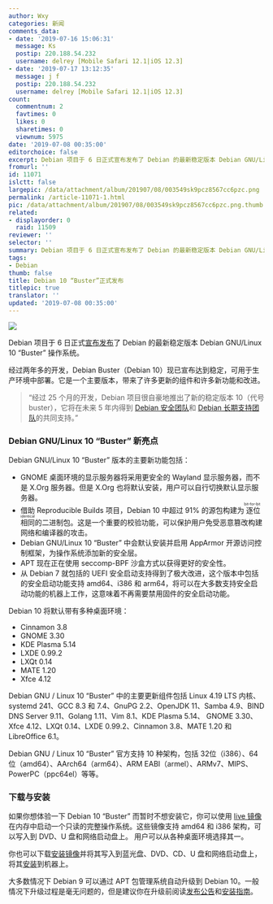 ```yaml
---
author: Wxy
categories: 新闻
comments_data:
- date: '2019-07-16 15:06:31'
  message: Ks
  postip: 220.188.54.232
  username: delrey [Mobile Safari 12.1|iOS 12.3]
- date: '2019-07-17 13:12:35'
  message: j f
  postip: 220.188.54.232
  username: delrey [Mobile Safari 12.1|iOS 12.3]
count:
  commentnum: 2
  favtimes: 0
  likes: 0
  sharetimes: 0
  viewnum: 5975
date: '2019-07-08 00:35:00'
editorchoice: false
excerpt: Debian 项目于 6 日正式宣布发布了 Debian 的最新稳定版本 Debian GNU/Linux 10 “Buster” 操作系统。
fromurl: ''
id: 11071
islctt: false
largepic: /data/attachment/album/201907/08/003549sk9pcz8567cc6pzc.png
permalink: /article-11071-1.html
pic: /data/attachment/album/201907/08/003549sk9pcz8567cc6pzc.png.thumb.jpg
related:
- displayorder: 0
  raid: 11509
reviewer: ''
selector: ''
summary: Debian 项目于 6 日正式宣布发布了 Debian 的最新稳定版本 Debian GNU/Linux 10 “Buster” 操作系统。
tags:
- Debian
thumb: false
title: Debian 10 “Buster”正式发布
titlepic: true
translator: ''
updated: '2019-07-08 00:35:00'
---
```


![](/data/attachment/album/201907/08/003549sk9pcz8567cc6pzc.png)


Debian 项目于 6 日正式[宣布](https://www.debian.org/News/2019/20190706)[发布](https://www.debian.org/releases/buster/releasenotes)了 Debian 的最新稳定版本 Debian GNU/Linux 10 “Buster” 操作系统。


经过两年多的开发，Debian Buster（Debian 10）现已宣布达到稳定，可用于生产环境中部署。它是一个主要版本，带来了许多更新的组件和许多新功能和改进。



> 
> “经过 25 个月的开发，Debian 项目很自豪地推出了新的稳定版本 10（代号 buster），它将在未来 5 年内得到 [Debian 安全团队](https://security-team.debian.org/)和 [Debian 长期支持团队](https://wiki.debian.org/LTS)的共同支持。”
> 
> 
> 


### Debian GNU/Linux 10 “Buster” 新亮点


Debian GNU/Linux 10 “Buster” 版本的主要新功能包括：


* GNOME 桌面环境的显示服务器将采用更安全的 Wayland 显示服务器，而不是 X.Org 服务器。但是 X.Org 也将默认安装，用户可以自行切换默认显示服务器。
* 借助 Reproducible Builds 项目，Debian 10 中超过 91% 的源包构建为<ruby> 逐位相同 <rp>  （ </rp> <rt>  bit-for-bit identical </rt> <rp>  ） </rp></ruby>的二进制包。这是一个重要的校验功能，可以保护用户免受恶意篡改构建网络和编译器的攻击。
* Debian GNU/Linux 10 “Buster” 中会默认安装并启用 AppArmor 开源访问控制框架，为操作系统添加新的安全层。
* APT 现在正在使用 seccomp-BPF 沙盒方式以获得更好的安全性。
* 从 Debian 7 就包括的 UEFI 安全启动支持得到了极大改进，这个版本中包括的安全启动功能支持 amd64、i386 和 arm64，将可以在大多数支持安全启动功能的机器上工作，这意味着不再需要禁用固件的安全启动功能。


Debian 10 将默认带有多种桌面环境：


* Cinnamon 3.8
* GNOME 3.30
* KDE Plasma 5.14
* LXDE 0.99.2
* LXQt 0.14
* MATE 1.20
* Xfce 4.12


Debian GNU / Linux 10 “Buster” 中的主要更新组件包括 Linux 4.19 LTS 内核、systemd 241、GCC 8.3 和 7.4、GnuPG 2.2、OpenJDK 11、Samba 4.9、BIND DNS Server 9.11、Golang 1.11、Vim 8.1、KDE Plasma 5.14、 GNOME 3.30、Xfce 4.12、LXQt 0.14、LXDE 0.99.2、Cinnamon 3.8、MATE 1.20 和 LibreOffice 6.1。


Debian GNU / Linux 10 “Buster” 官方支持 10 种架构，包括 32位（i386）、64位（amd64）、AArch64（arm64）、ARM EABI（armel）、ARMv7、MIPS、PowerPC（ppc64el）等等。 


### 下载与安装


如果你想体验一下 Debian 10 “Buster” 而暂时不想安装它，你可以使用 [live 镜像](https://www.debian.org/CD/live/) 在内存中启动一个只读的完整操作系统。这些镜像支持 amd64 和 i386 架构，可以写入到 DVD、U 盘和网络启动盘上。 用户可以从各种桌面环境选择其一。


你也可以下载[安装镜像](https://www.debian.org/CD/)并将其写入到蓝光盘、DVD、CD、U 盘和网络启动盘上，将其[安装](https://www.debian.org/releases/buster/installmanual)到机器上。


大多数情况下 Debian 9 可以通过 APT 包管理系统自动升级到 Debian 10。一般情况下升级过程是毫无问题的，但是建议你在升级前阅读[发布公告](https://www.debian.org/releases/buster/releasenotes)和[安装指南](https://www.debian.org/releases/buster/installmanual)。